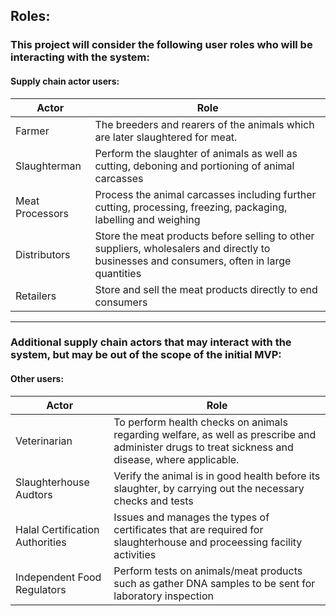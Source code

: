 ## Roles:
### This project will consider the following user roles who will be interacting with the system:

#### Supply chain actor users:

| Actor | Role  |
| ----- | ----- |
| Farmer| The breeders and rearers of the animals which are later slaughtered for meat. |
| Slaughterman | Perform the slaughter of animals as well as cutting, deboning and portioning of animal carcasses |
| Meat Processors | Process the animal carcasses including further cutting, processing, freezing, packaging, labelling and weighing |
| Distributors | Store the meat products before selling to other suppliers, wholesalers and directly to businesses and consumers, often in large quantities |
| Retailers | Store and sell the meat products directly to end consumers |

---
### Additional supply chain actors that may interact with the system, but may be out of the scope of the initial MVP:

#### Other users:
| Actor | Role |
| ----- | ----- |
| Veterinarian | To perform health checks on animals regarding welfare, as well as prescribe and administer drugs to treat sickness and disease, where applicable.
| Slaughterhouse Audtors | Verify the animal is in good health before its slaughter, by carrying out the necessary checks and tests |
| Halal Certification Authorities | Issues and manages the types of certificates that are required for slaughterhouse and proceessing facility activities |
| Independent Food Regulators | Perform tests on animals/meat products such as gather DNA samples to be sent for laboratory inspection |

